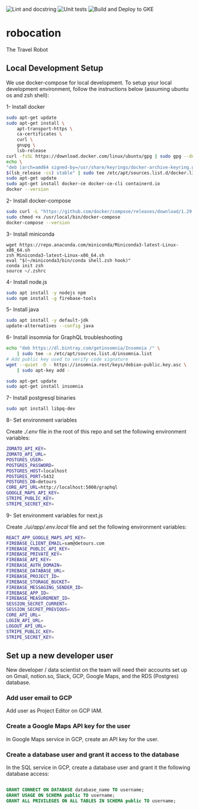 ![Lint and docstring](https://github.com/sammo/detours/workflows/Source%20code%20checks/badge.svg) ![Unit tests](https://github.com/sammo/detours/workflows/Unit%20tests/badge.svg) ![Build and Deploy to GKE](https://github.com/sammo/detours/workflows/Build%20and%20Deploy%20to%20GKE/badge.svg)
# robocation

The Travel Robot

## Local Development Setup
We use docker-compose for local development. To setup your local development environment, follow the instructions below (assuming ubuntu os and zsh shell):

1- Install docker

```bash
sudo apt-get update
sudo apt-get install \
    apt-transport-https \
    ca-certificates \
    curl \
    gnupg \
    lsb-release
curl -fsSL https://download.docker.com/linux/ubuntu/gpg | sudo gpg --dearmor -o /usr/share/keyrings/docker-archive-keyring.gpg
echo \
"deb [arch=amd64 signed-by=/usr/share/keyrings/docker-archive-keyring.gpg] https://download.docker.com/linux/ubuntu \
$(lsb_release -cs) stable" | sudo tee /etc/apt/sources.list.d/docker.list > /dev/null
sudo apt-get update
sudo apt-get install docker-ce docker-ce-cli containerd.io
docker --version
```

2- Install docker-compose

```bash
sudo curl -L "https://github.com/docker/compose/releases/download/1.29.1/docker-compose-$(uname -s)-$(uname -m)" -o /usr/local/bin/docker-compose
sudo chmod +x /usr/local/bin/docker-compose
docker-compose --version
```

3- Install miniconda

```
wget https://repo.anaconda.com/miniconda/Miniconda3-latest-Linux-x86_64.sh
zsh Miniconda3-latest-Linux-x86_64.sh
eval "$(~/miniconda3/bin/conda shell.zsh hook)"
conda init zsh
source ~/.zshrc
```

4- Install node.js

```bash
sudo apt install -y nodejs npm
sudo npm install -g firebase-tools
```

5- Install java

```bash
sudo apt install -y default-jdk
update-alternatives --config java
```

6- Install insomnia for GraphQL troubleshooting

```bash
echo "deb https://dl.bintray.com/getinsomnia/Insomnia /" \
    | sudo tee -a /etc/apt/sources.list.d/insomnia.list
# Add public key used to verify code signature
wget --quiet -O - https://insomnia.rest/keys/debian-public.key.asc \
    | sudo apt-key add -

sudo apt-get update
sudo apt-get install insomnia
```

7- Install postgresql binaries

```bash
sudo apt install libpq-dev
```

8- Set environment variables

Create _./.env_ file in the root of this repo and set the following environment variables:

```bash
ZOMATO_API_KEY=
ZOMATO_API_URL=
POSTGRES_USER=
POSTGRES_PASSWORD=
POSTGRES_HOST=localhost
POSTGRES_PORT=5432
POSTGRES_DB=detours
CORE_API_URL=http://localhost:5000/graphql
GOOGLE_MAPS_API_KEY=
STRIPE_PUBLIC_KEY=
STRIPE_SECRET_KEY=
```

9- Set environment variables for next.js

Create _./ui/app/.env.local_ file and set the following environment variables:

```bash
REACT_APP_GOOGLE_MAPS_API_KEY=
FIREBASE_CLIENT_EMAIL=sam@detours.com
FIREBASE_PUBLIC_API_KEY=
FIREBASE_PRIVATE_KEY=
FIREBASE_API_KEY=
FIREBASE_AUTH_DOMAIN=
FIREBASE_DATABASE_URL=
FIREBASE_PROJECT_ID=
FIREBASE_STORAGE_BUCKET=
FIREBASE_MESSAGING_SENDER_ID=
FIREBASE_APP_ID=
FIREBASE_MEASUREMENT_ID=
SESSION_SECRET_CURRENT=
SESSION_SECRET_PREVIOUS=
CORE_API_URL=
LOGIN_API_URL=
LOGOUT_API_URL=
STRIPE_PUBLIC_KEY=
STRIPE_SECRET_KEY=

```

## Set up a new developer user

New developer / data scientist on the team will need their accounts set up on Gmail, notion.so, Slack, GCP, Google Maps, and the RDS (Postgres) database.

### Add user email to GCP

Add user as Project Editor on GCP IAM.

### Create a Google Maps API key for the user

In Google Maps service in GCP, create an API key for the user.

### Create a database user and grant it access to the database

In the SQL service in GCP, create a database user and grant it the following database access:

```sql

GRANT CONNECT ON DATABASE database_name TO username;
GRANT USAGE ON SCHEMA public TO username;
GRANT ALL PRIVILEGES ON ALL TABLES IN SCHEMA public TO username;
```
